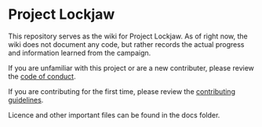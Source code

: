 
# Project Lockjaw

This repository serves as the wiki for Project Lockjaw. As of right now, the wiki does not document any code, but rather records the actual progress and information learned from the campaign. 

If you are unfamiliar with this project or are a new contributer, please review the [code of conduct](https://github.com/ranjit-ao/lockjaw/blob/master/docs/CODE_OF_CONDUCT.md "CODE_OF_CONDUCT.md").

If you are contributing for the first time, please review the [contributing guidelines](https://github.com/ranjit-ao/lockjaw/blob/master/docs/CONTRIBUTING.md "CONTRIBUTING.md").

Licence and other important files can be found in the docs folder.

